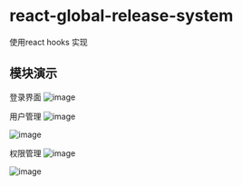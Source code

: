 # react-global-release-system
使用react hooks 实现

## 模块演示

登录界面
![image](https://user-images.githubusercontent.com/60605096/234453751-185f43d2-d1e7-491a-8794-4937f35e395c.png)


用户管理
![image](https://user-images.githubusercontent.com/60605096/234452009-1c8c291c-227e-4643-9ad3-78ef9aa61eed.png)

![image](https://user-images.githubusercontent.com/60605096/234452067-7e681689-9c69-490e-a283-6d5c75410c3d.png)


权限管理
![image](https://user-images.githubusercontent.com/60605096/234453660-3e28ab5f-6635-4b3c-87a5-d9f5ebe94822.png)

![image](https://user-images.githubusercontent.com/60605096/234453604-4e6ec509-ab05-4424-b854-642a63bbfe55.png)

